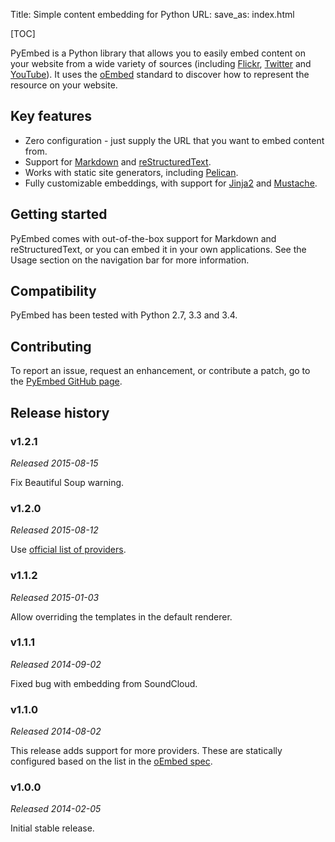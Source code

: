 Title: Simple content embedding for Python
URL:
save_as: index.html

[TOC]

PyEmbed is a Python library that allows you to easily embed content on your website from a wide variety of sources (including [Flickr](http://flickr.com/), [Twitter](http://twitter.com/) and [YouTube](http://youtube.com/)).  It uses the [oEmbed](http://www.oembed.com/) standard to discover how to represent the resource on your website.

## Key features ##

- Zero configuration - just supply the URL that you want to embed content from.
- Support for [Markdown](http://daringfireball.net/projects/markdown/) and [reStructuredText](http://docutils.sourceforge.net/rst.html).
- Works with static site generators, including [Pelican](http://docs.getpelican.com).
- Fully customizable embeddings, with support for [Jinja2](http://jinja.pocoo.org/)
 and [Mustache](http://mustache.github.io/).

## Getting started ##

PyEmbed comes with out-of-the-box support for Markdown and reStructuredText, or you can embed it in your own applications.  See the Usage section on the navigation bar for more information.

## Compatibility ##

PyEmbed has been tested with Python 2.7, 3.3 and 3.4.

## Contributing ##

To report an issue, request an enhancement, or contribute a patch, go to the [PyEmbed GitHub page](https://github.com/pyembed/).

## Release history ##

### v1.2.1 ###

*Released 2015-08-15*

Fix Beautiful Soup warning.

### v1.2.0 ###

*Released 2015-08-12*

Use [official list of providers](http://oembed.com/providers.json).

### v1.1.2 ###

*Released 2015-01-03*

Allow overriding the templates in the default renderer.

### v1.1.1 ###

*Released 2014-09-02*

Fixed bug with embedding from SoundCloud.

### v1.1.0 ###

*Released 2014-08-02*

This release adds support for more providers.  These are statically configured based on the list in the [oEmbed spec](http://oembed.com).

### v1.0.0 ###

*Released 2014-02-05*

Initial stable release.
